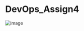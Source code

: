 # DevOps_Assign4

![image](https://github.com/user-attachments/assets/c3c8cf90-8207-4098-98e2-5bebc9c43b7a)

